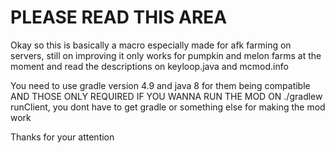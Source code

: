 # PLEASE READ THIS AREA
Okay so this is basically a macro especially made for afk farming on servers, still on improving it only works for pumpkin and melon farms at the moment and read the descriptions on keyloop.java and mcmod.info

You need to use gradle version 4.9 and java 8 for them being compatible AND THOSE ONLY REQUIRED IF YOU WANNA RUN THE MOD ON ./gradlew runClient, you dont have to get gradle or something else for making the mod work

Thanks for your attention
